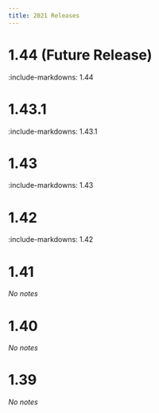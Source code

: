 ```yaml
---
title: 2021 Releases
---
```


# 1.44 (Future Release)

:include-markdowns: 1.44

# 1.43.1

:include-markdowns: 1.43.1

# 1.43

:include-markdowns: 1.43

# 1.42

:include-markdowns: 1.42

# 1.41

*No notes*

# 1.40

*No notes*

# 1.39

*No notes*